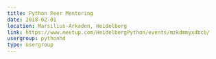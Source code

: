 ```yaml
---
title: Python Peer Mentoring
date: 2018-02-01
location: Marsilius-Arkaden, Heidelberg
link: https://www.meetup.com/HeidelbergPython/events/mzkdmmyxdbcb/
usergroup: pythonhd
type: usergroup
---
```

